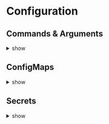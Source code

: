 # Configuration

## Commands & Arguments
<details><summary>show</summary>
<p>
In k8s, `command` replaces docker `ENTRYPOINT` and `args` replaces docker `CMD`

```yaml
apiVersion: v1
kind: Pod
metadata:
  name: [pod-name]
spec:
  containers:
    - name: [container-name]
      image: [container-image]
      command: [docker-entry-point-list] # string type
      args: [ddocker-cmd-list] # string type
```
</p>
</details>
  
## ConfigMaps
<details><summary>show</summary>
<p>
ConfigMaps are used to pass configuration data in a form of key value pairs in k8s. When a pod is created, we inject the configmap into the pod so the key value are available as environment variables for the application  hosted inside a container in a pod.

```bash
$ kubectl get configmaps
$ kubectl describe configmap [configmap-name] 
$ kubectl create configmap [configmap-name] --from-literal=[key]=[value]
$ kubectl create configmap [configmap-name] --from-file=[path-to-file]
$ kubectl create -f configmap-definition.yaml
```

```yaml
# configmap-definition.yaml
apiVersion: v1
kind: ConfigMap
metadata:
  name: [configmap-name]
data:
  [cm-key]: [cm-value]
  
# pod-definition.yaml
apiVersion: v1
kind: Pod
metadata:
  name: [pod-name]
  labels:
    [pod-label-key]: [pod-label-value]
spec:
  containers:
    - name: [container-name]
      image: [container-image]
      env:
        - name: [key]
          valueFrom:
            configMapKeyRef:
              name: [configmap-name]
              key: [cm-key]
      envFrom:
        - configMapRef:
            name: [configmap-name]
  volumes:
    - name: [volume-name]
      configMap:
        name: [configmap-name]
```
</p>
</details>

## Secrets
<details><summary>show</summary>
<p>
The config map stores configuration data in plain text format. It is not the right to store password or any credential data. Secrets are used to store sensitive information but in an encoded format.

```bash
$ kubectl get secrets
$ kubectl describe secret [configmap-name] 
$ kubectl create secret generic [secret-name] --from-literal=[key]=[value]
$ kubectl create secret generic [secret-name] --from-file=[path-to-file]
$ kubectl create -f secret-definition.yaml
```

```yaml
# secret-definition.yaml
apiVersion: v1
kind: Secret
metadata:
  name: [secret-name]
data:
  [secret-key]: [secret-value-encoded] 
  # echo -n 'password' | base64
  # echo -n 'cGFzc3dvcmQ=' | base64 --decode
  
# pod-definition.yaml
apiVersion: v1
kind: Pod
metadata:
  name: [pod-name]
  labels:
    [pod-label-key]: [pod-label-value]
spec:
  containers:
    - name: [container-name]
      image: [container-image]
      env:
        - name: [key]
          valueFrom:
            secretKeyRef:
              name: [configmap-name]
              key: [cm-key]
      envFrom:
        - secretRef:
            name: [secret-name]
  volumes:
    - name: [volume-name]
      secret:
        secretName: [configmap-name]
```

Here are somethings to keep in mind when working with secrets.
1. Secrets are not encrypted, they're only encoded, meaning anyone can lookup the secret file and decoded it. So, DO NOT check-in secret objects to scm along with code.
2. Secrets are not encoded in etcd. None of the data in etcd is encrypted by default. So consider enabling encryption at rest. https://kubernetes.io/docs/tasks/administer-cluster/encrypt-data/
3. Anyone able to create pods/deployments in the same namespace can access the secrets. So consider configure least-priviledge access to secrets through RBAC - Role Based Access Controls
4. Consider third-party secrets store providers like AWS, GCP, Azure, Vault 
</p>
</details>
